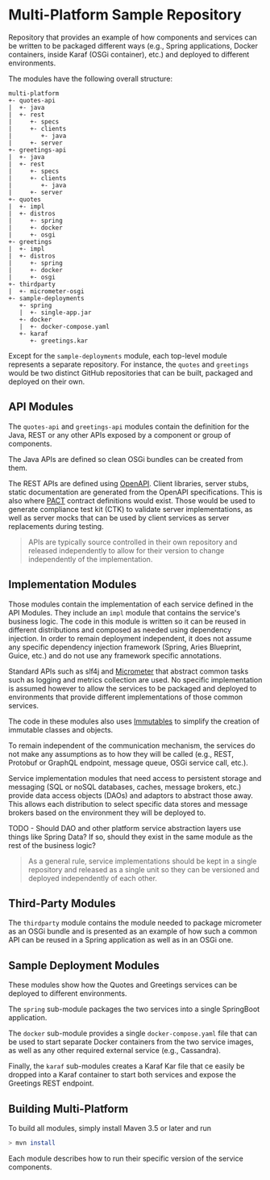 # Multi-Platform Sample Repository

Repository that provides an example of how components  and services can be written to be packaged
different ways (e.g., Spring applications, Docker containers, inside Karaf (OSGi container), etc.)
and deployed to different environments.

The modules have the following overall structure:

```text
multi-platform
+- quotes-api
|  +- java
|  +- rest
|     +- specs
|     +- clients
|        +- java
|     +- server
+- greetings-api
|  +- java
|  +- rest
|     +- specs
|     +- clients
|        +- java
|     +- server
+- quotes
|  +- impl
|  +- distros
|     +- spring
|     +- docker
|     +- osgi
+- greetings
|  +- impl
|  +- distros
|     +- spring
|     +- docker
|     +- osgi
+- thirdparty
|  +- micrometer-osgi
+- sample-deployments
   +- spring
   |  +- single-app.jar
   +- docker
   |  +- docker-compose.yaml
   +- karaf
      +- greetings.kar
```

Except for the `sample-deployments` module, each top-level module represents a separate repository.
For instance, the `quotes` and `greetings` would be two distinct GitHub repositories that can be
built, packaged and deployed on their own.

## API Modules

The `quotes-api` and `greetings-api` modules contain the definition for the Java, REST or any other
APIs exposed by a component or group of components.

The Java APIs are defined so clean OSGi bundles can be created from them.

The REST APIs are defined using [OpenAPI](https://www.openapis.org/). Client libraries, server
stubs, static documentation are generated from the OpenAPI specifications. This is also where
[PACT](https://docs.pact.io/) contract definitions would exist. Those would be used to generate
compliance test kit (CTK) to validate server implementations, as well as server mocks that can be
used by client services as server replacements during testing.
                                             
> APIs are typically source controlled in their own repository and released independently to
allow for their version to change independently of the implementation.

## Implementation Modules

Those modules contain the implementation of each service defined in the API Modules.
They include an `impl` module that contains the service's business logic. The code in this
module is written so it can be reused in different distributions and composed as needed
using dependency injection. In order to remain deployment independent, it does not assume any
specific dependency injection framework (Spring, Aries Blueprint, Guice, etc.) and do not use any
framework specific annotations.

Standard APIs such as slf4j and [Micrometer](https://micrometer.io) that abstract common tasks such
as logging and metrics collection are used. No specific implementation is assumed however to allow
the services to be packaged and deployed to environments that provide different implementations of
those common services.

The code in these modules also uses [Immutables](https://immutables.org) to simplify the creation of
immutable classes and objects.

To remain independent of the communication mechanism, the services do not make any assumptions
as to how they will be called (e.g., REST, Protobuf or GraphQL endpoint, message queue, OSGi
service call, etc.).

Service implementation modules that need access to persistent storage and messaging (SQL or noSQL
databases, caches, message brokers, etc.) provide data access objects (DAOs) and adaptors to
abstract those away. This allows each distribution to select specific data stores and message
brokers based on the environment they will be deployed to.

TODO - Should DAO and other platform service abstraction layers use things like Spring Data? If so, should they exist in the same module as the rest of the business logic?

> As a general rule, service implementations should be kept in a single repository and released as
a single unit so they can be versioned and deployed independently of each other.

## Third-Party Modules

The `thirdparty` module contains the module needed to package micrometer as an OSGi bundle and is
presented as an example of how such a common API can be reused in a Spring application as well as
in an OSGi one.

## Sample Deployment Modules

These modules show how the Quotes and Greetings services can be deployed to different environments.

The `spring` sub-module packages the two services into a single SpringBoot application.

The `docker` sub-module provides a single `docker-compose.yaml` file that can be used to start
separate Docker containers from the two service images, as well as any other required external
service (e.g., Cassandra).

Finally, the `karaf` sub-modules creates a Karaf Kar file that ce easily be dropped into a
Karaf container to start both services and expose the Greetings REST endpoint.

## Building Multi-Platform

To build all modules, simply install Maven 3.5 or later and run

```bash
> mvn install
```

Each module describes how to run their specific version of the service components.
